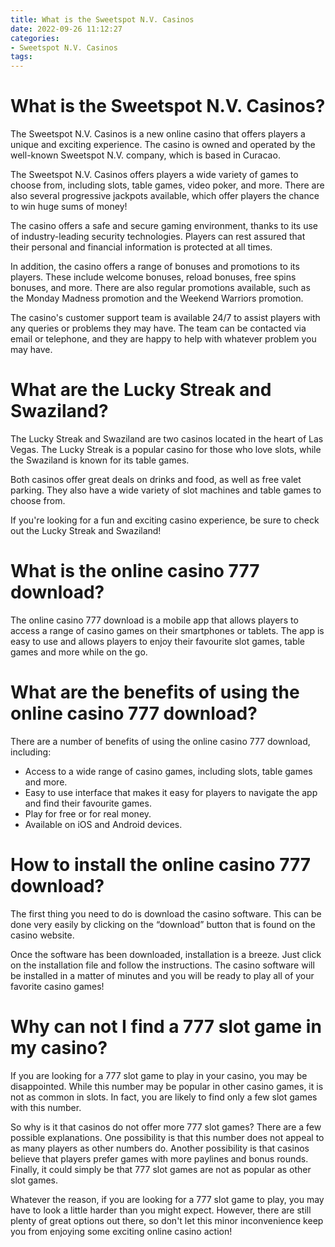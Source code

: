 ```yaml
---
title: What is the Sweetspot N.V. Casinos 
date: 2022-09-26 11:12:27
categories:
- Sweetspot N.V. Casinos
tags:
---
```



#  What is the Sweetspot N.V. Casinos? 

The Sweetspot N.V. Casinos is a new online casino that offers players a unique and exciting experience. The casino is owned and operated by the well-known Sweetspot N.V. company, which is based in Curacao.

The Sweetspot N.V. Casinos offers players a wide variety of games to choose from, including slots, table games, video poker, and more. There are also several progressive jackpots available, which offer players the chance to win huge sums of money!

The casino offers a safe and secure gaming environment, thanks to its use of industry-leading security technologies. Players can rest assured that their personal and financial information is protected at all times.

In addition, the casino offers a range of bonuses and promotions to its players. These include welcome bonuses, reload bonuses, free spins bonuses, and more. There are also regular promotions available, such as the Monday Madness promotion and the Weekend Warriors promotion.

The casino's customer support team is available 24/7 to assist players with any queries or problems they may have. The team can be contacted via email or telephone, and they are happy to help with whatever problem you may have.

#  What are the Lucky Streak and Swaziland? 

The Lucky Streak and Swaziland are two casinos located in the heart of Las Vegas. The Lucky Streak is a popular casino for those who love slots, while the Swaziland is known for its table games.

Both casinos offer great deals on drinks and food, as well as free valet parking. They also have a wide variety of slot machines and table games to choose from.

If you're looking for a fun and exciting casino experience, be sure to check out the Lucky Streak and Swaziland!

#  What is the online casino 777 download? 

The online casino 777 download is a mobile app that allows players to access a range of casino games on their smartphones or tablets. The app is easy to use and allows players to enjoy their favourite slot games, table games and more while on the go.

# What are the benefits of using the online casino 777 download? 

There are a number of benefits of using the online casino 777 download, including: 

- Access to a wide range of casino games, including slots, table games and more.
- Easy to use interface that makes it easy for players to navigate the app and find their favourite games.
- Play for free or for real money.
- Available on iOS and Android devices.

#  How to install the online casino 777 download? 

The first thing you need to do is download the casino software. This can be done very easily by clicking on the “download” button that is found on the casino website.

Once the software has been downloaded, installation is a breeze. Just click on the installation file and follow the instructions. The casino software will be installed in a matter of minutes and you will be ready to play all of your favorite casino games!

#  Why can not I find a 777 slot game in my casino?

If you are looking for a 777 slot game to play in your casino, you may be disappointed. While this number may be popular in other casino games, it is not as common in slots. In fact, you are likely to find only a few slot games with this number.

So why is it that casinos do not offer more 777 slot games? There are a few possible explanations. One possibility is that this number does not appeal to as many players as other numbers do. Another possibility is that casinos believe that players prefer games with more paylines and bonus rounds. Finally, it could simply be that 777 slot games are not as popular as other slot games.

Whatever the reason, if you are looking for a 777 slot game to play, you may have to look a little harder than you might expect. However, there are still plenty of great options out there, so don't let this minor inconvenience keep you from enjoying some exciting online casino action!